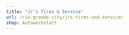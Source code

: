 ```yaml
---
title: "Jr's Tires & Service"
url: /rio-grande-city/jrs-tires-und-service/
shop: Autowerkstatt
---
```

